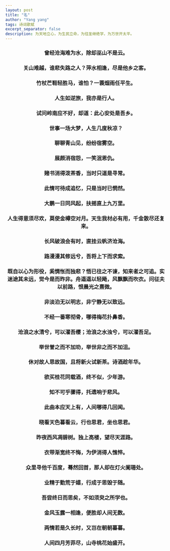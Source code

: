 ```yaml
---
layout: post
title: "名"
author: "Yang yang"
tags: 诗词歌赋
excerpt_separator: false
description: 为天地立心，为生民立命，为往圣继绝学，为万世开太平。
---
```


### <center>曾经沧海难为水，除却巫山不是云。</center>

### <center>关山难越，谁悲失路之人？萍水相逢，尽是他乡之客。</center>

### <center>竹杖芒鞋轻胜马，谁怕？一蓑烟雨任平生。</center>

### <center>人生如逆旅，我亦是行人。</center>

### <center>试问岭南应不好，却道：此心安处是吾乡。</center>

### <center>世事一场大梦，人生几度秋凉？</center>

### <center>聊聊青山见，纷纷宿雾空。</center>

### <center>展颜消宿怨，一笑泯恩仇。</center>

### <center>赌书消得泼茶香，当时只道是寻常。</center>

### <center>此情可待成追忆，只是当时已惘然。</center>

### <center>大鹏一日同风起，扶摇直上九万里。</center>

### <center>人生得意须尽欢，莫使金樽空对月。天生我材必有用，千金散尽还复来。</center>

### <center>长风破浪会有时，直挂云帆济沧海。</center>

### <center>路漫漫其修远兮，吾将上下而求索。</center>

### <center>既自以心为形役，奚惆怅而独悲？悟已往之不谏，知来者之可追。实迷途其未远，觉今是而昨非。舟遥遥以轻飏，风飘飘而吹衣。问征夫以前路，恨晨光之熹微。</center>

### <center>非淡泊无以明志，非宁静无以致远。</center>

### <center>不经一番寒彻骨，哪得梅花扑鼻香。</center>

### <center>沧浪之水清兮，可以濯吾缨；沧浪之水浊兮，可以濯吾足。</center>

### <center>举世誉之而不加劝，举世非之而不加沮。</center>

### <center>休对故人思故国，且将新火试新茶。诗酒趁年华。</center>

### <center>欲买桂花同载酒，终不似，少年游。</center>

### <center>知不可乎骤得，托遗响于悲风。</center>

### <center>此曲本应天上有，人间哪得几回闻。</center>

### <center>晓看天色暮看云，行也思君，坐也思君。</center>

### <center>昨夜西风凋碧树。独上高楼，望尽天涯路。</center>

### <center>衣带渐宽终不悔，为伊消得人憔悴。</center>

### <center>众里寻他千百度，蓦然回首，那人却在灯火阑珊处。</center>

### <center>业精于勤荒于嬉，行成于思毁于随。</center>

### <center>吾尝终日而思矣，不如须臾之所学也。</center>

### <center>金风玉露一相逢，便胜却人间无数。</center>

### <center>两情若是久长时，又岂在朝朝暮暮。</center>

### <center>人间四月芳菲尽，山寺桃花始盛开。</center>

